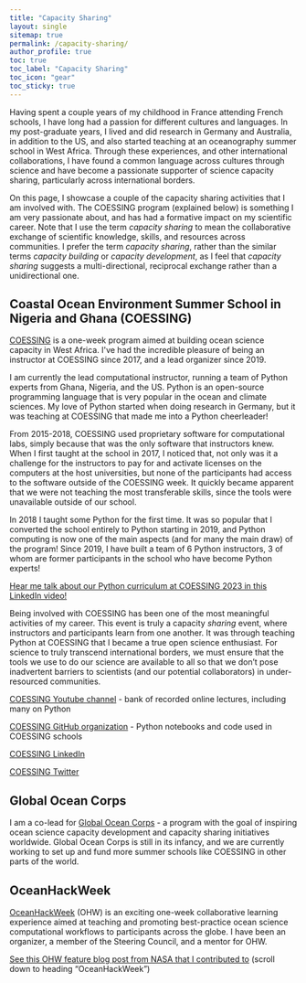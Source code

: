 ```yaml
---
title: "Capacity Sharing"
layout: single
sitemap: true
permalink: /capacity-sharing/
author_profile: true
toc: true
toc_label: "Capacity Sharing"
toc_icon: "gear"
toc_sticky: true
---
```


Having spent a couple years of my childhood in France attending French schools, I have long had a passion for different cultures and languages. In my post-graduate years, I lived and did research in Germany and Australia, in addition to the US, and also started teaching at an oceanography summer school in West Africa. Through these experiences, and other international collaborations, I have found a common language across cultures through science and have become a passionate supporter of science capacity sharing, particularly across international borders.

On this page, I showcase a couple of the capacity sharing activities that I am involved with. The COESSING program (explained below) is something I am very passionate about, and has had a formative impact on my scientific career. Note that I use the term _capacity sharing_ to mean the collaborative exchange of scientific knowledge, skills, and resources across communities. I prefer the term _capacity sharing_, rather than the similar terms _capacity building_ or _capacity development_, as I feel that _capacity sharing_ suggests a multi-directional, reciprocal exchange rather than a unidirectional one.

## Coastal Ocean Environment Summer School in Nigeria and Ghana (COESSING)

[COESSING](https://coessing.org) is a one-week program aimed at building ocean science capacity in West Africa. I've had the incredible pleasure of being an instructor at COESSING since 2017, and a lead organizer since 2019. 

I am currently the lead computational instructor, running a team of Python experts from Ghana, Nigeria, and the US. Python is an open-source programming language that is very popular in the ocean and climate sciences. My love of Python started when doing research in Germany, but it was teaching at COESSING that made me into a Python cheerleader!

From 2015-2018, COESSING used proprietary software for computational labs, simply because that was the only software that instructors knew. When I first taught at the school in 2017, I noticed that, not only was it a challenge for the instructors to pay for and activate licenses on the computers at the host universities, but none of the participants had access to the software outside of the COESSING week. It quickly became apparent that we were not teaching the most transferable skills, since the tools were unavailable outside of our school.

In 2018 I taught some Python for the first time. It was so popular that I converted the school entirely to Python starting in 2019, and Python computing is now one of the main aspects (and for many the main draw) of the program! Since 2019, I have built a team of 6 Python instructors, 3 of whom are former participants in the school who have become Python experts!

[Hear me talk about our Python curriculum at COESSING 2023 in this LinkedIn video!](https://www.linkedin.com/posts/paige-martin-phd_python-coessing-plasticpunch-activity-7100949067530194944-VJBL?utm_source=share&utm_medium=member_desktop)

Being involved with COESSING has been one of the most meaningful activities of my career. This event is truly a capacity _sharing_ event, where instructors and participants learn from one another. It was through teaching Python at COESSING that I became a true open science enthusiast. For science to truly transcend international borders, we must ensure that the tools we use to do our science are available to all so that we don’t pose inadvertent barriers to scientists (and our potential collaborators) in under-resourced communities.

[COESSING Youtube channel](https://www.youtube.com/@coessingschool4994?app=desktop) - bank of recorded online lectures, including many on Python

[COESSING GitHub organization](https://github.com/coessing) - Python notebooks and code used in COESSING schools

[COESSING LinkedIn](https://www.linkedin.com/company/coastal-ocean-environment-summer-school-in-nigeria-and-ghana/?trk=ppro_cprof&originalSubdomain=gh)

[COESSING Twitter](https://twitter.com/COESSING)

## Global Ocean Corps

I am a co-lead for [Global Ocean Corps](https://globaloceancorps.org) - a program with the goal of inspiring ocean science capacity development and capacity sharing initiatives worldwide. Global Ocean Corps is still in its infancy, and we are currently working to set up and fund more summer schools like COESSING in other parts of the world.

## OceanHackWeek

[OceanHackWeek](https://oceanhackweek.org) (OHW) is an exciting one-week collaborative learning experience aimed at teaching and promoting best-practice ocean science computational workflows to participants across the globe. I have been an organizer, a member of the Steering Council, and a mentor for OHW. 

[See this OHW feature blog post from NASA that I contributed to](https://www.nasa.gov/centers-and-facilities/marshall/making-waves-in-open-science-nasa-initiatives-enable-ocean-research/) (scroll down to heading “OceanHackWeek”)


